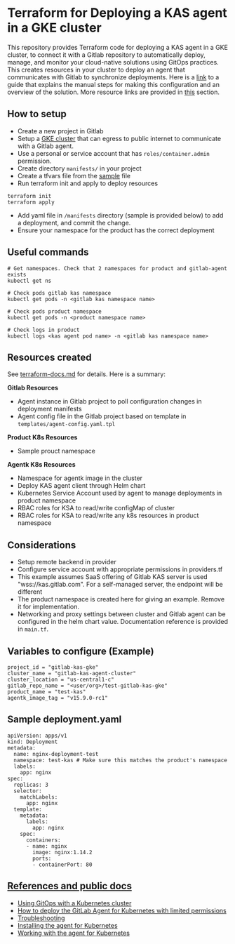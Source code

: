 # Terraform for Deploying a KAS agent in a GKE cluster
This repository provides Terraform code for deploying a KAS agent in a GKE cluster, to connect it with a Gitlab repository to automatically deploy, manage, and monitor your cloud-native solutions using GitOps practices. This creates resources in your cluster to deploy an agent that communicates with Gitlab to synchronize deployments. Here is a [link](https://about.gitlab.com/blog/2021/09/10/setting-up-the-k-agent/) to a guide that explains the manual steps for making this configuration and an overview of the solution. More resource links are provided in [this](#references-and-public-docs) section.

## How to setup
- Create a new project in Gitlab
- Setup a [GKE cluster](https://cloud.google.com/kubernetes-engine/docs/how-to/creating-a-zonal-cluster) that can egress to public internet to communicate with a Gitlab agent. 
- Use a personal or service account that has `roles/container.admin` permission.
- Create directory `manifests/` in your project
- Create a tfvars file from the [sample](./terraform.tfvars.sample) file
- Run terraform init and apply to deploy resources
```
terraform init
terraform apply
```
- Add yaml file in `/manifests` directory (sample is provided below) to add a deployment, and commit the change.
- Ensure your namespace for the product has the correct deployment

## Useful commands
```
# Get namespaces. Check that 2 namespaces for product and gitlab-agent exists
kubectl get ns

# Check pods gitlab kas namespace
kubectl get pods -n <gitlab kas namespace name>

# Check pods product namespace
kubectl get pods -n <product namespace name>

# Check logs in product 
kubectl logs <kas agent pod name> -n <gitlab kas namespace name>
```

## Resources created
See [terraform-docs.md](./terraform-docs.md) for details.
Here is a summary:

**Gitlab Resources**
- Agent instance in Gitlab project to poll configuration changes in deployment manifests
- Agent config file in the Gitlab project based on template in `templates/agent-config.yaml.tpl`

**Product K8s Resources**
- Sample prouct namespace

**Agentk K8s Resources**
- Namespace for agentk image in the cluster
- Deploy KAS agent client through Helm chart
- Kubernetes Service Account used by agent to manage deployments in product namespace
- RBAC roles for KSA to read/write configMap of cluster
- RBAC roles for KSA to read/write any k8s resources in product namespace

## Considerations
- Setup remote backend in provider
- Configure service account with appropriate permissions in providers.tf
- This example assumes SaaS offering of Gitlab KAS server is used "wss://kas.gitlab.com". For a self-managed server, the endpoint will be different
- The product namespace is created here for giving an example. Remove it for implementation.
- Networking and proxy settings between cluster and Gitlab agent can be configured in the helm chart value. Documentation reference is provided in `main.tf`.

## Variables to configure (Example)
```
project_id = "gitlab-kas-gke"
cluster_name = "gitlab-kas-agent-cluster"
cluster_location = "us-central1-c"
gitlab_repo_name = "<user/org>/test-gitlab-kas-gke"
product_name = "test-kas"
agentk_image_tag = "v15.9.0-rc1"
```

## Sample deployment.yaml
```
apiVersion: apps/v1
kind: Deployment
metadata:
  name: nginx-deployment-test
  namespace: test-kas # Make sure this matches the product's namespace
  labels:
    app: nginx
spec:
  replicas: 3
  selector:
    matchLabels:
      app: nginx
  template:
    metadata:
      labels:
        app: nginx
    spec:
      containers:
      - name: nginx
        image: nginx:1.14.2
        ports:
        - containerPort: 80
```

## [References and public docs](#references-and-public-docs)
- [Using GitOps with a Kubernetes cluster](https://docs.gitlab.com/ee/user/clusters/agent/gitops.html)
- [How to deploy the GitLab Agent for Kubernetes with limited permissions](https://about.gitlab.com/blog/2021/09/10/setting-up-the-k-agent/)<a name="helpful">
- [Troubleshooting](https://docs.gitlab.com/ee/user/clusters/agent/troubleshooting.html)
- [Installing the agent for Kubernetes](https://docs.gitlab.com/ee/user/clusters/agent/install)
- [Working with the agent for Kubernetes](https://docs.gitlab.com/ee/user/clusters/agent/work_with_agent.html)
